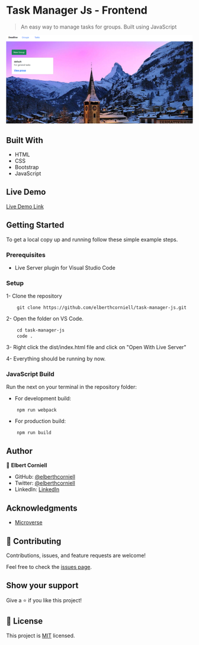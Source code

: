 # Task Manager Js - Frontend

> An easy way to manage tasks for groups. Built using JavaScript

![screenshot](./.github/capture.png)

## Built With

- HTML
- CSS
- Bootstrap
- JavaScript

## Live Demo

[Live Demo Link](https://raw.githack.com/elberthcorniell/task-manager-js/task-manager/dist/index.html)

## Getting Started


To get a local copy up and running follow these simple example steps.

### Prerequisites

- Live Server plugin for Visual Studio Code 

### Setup

1- Clone the repository
```
    git clone https://github.com/elberthcorniell/task-manager-js.git
```

2- Open the folder on VS Code. 
```
    cd task-manager-js
    code .
```

3- Right click the dist/index.html file and click on "Open With Live Server"

4- Everything should be running by now. 


### JavaScript Build

Run the next on your terminal in the repository folder:

- For development build:
```
    npm run webpack
```

- For production build:
```
    npm run build
```


## Author

👤 **Elbert Corniell**

- GitHub: [@elberthcorniell](https://github.com/elberthcorniell)
- Twitter: [@elberthcorniell](https://twitter.com/elberthcorniell)
- LinkedIn: [LinkedIn](https://www.linkedin.com/in/elbert-corniell-989183159/)

## Acknowledgments

- [Microverse](https://www.microverse.org/)

## 🤝 Contributing

Contributions, issues, and feature requests are welcome!

Feel free to check the [issues page](https://github.com/elberthcorniell/task-manager-js/issues).

## Show your support

Give a ⭐️ if you like this project!


## 📝 License

This project is [MIT](./LICENSE) licensed.
